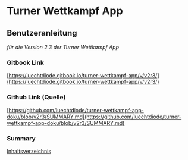 # Turner Wettkampf App

## Benutzeranleitung

_für die Version 2.3 der Turner Wettkampf App_

### Gitbook Link
[https://luechtdiode.gitbook.io/turner-wettkampf-app/v/v2r3/](https://luechtdiode.gitbook.io/turner-wettkampf-app/v/v2r3/)

### Github Link (Quelle)
[https://github.com/luechtdiode/turner-wettkampf-app-doku/blob/v2r3/SUMMARY.md](https://github.com/luechtdiode/turner-wettkampf-app-doku/blob/v2r3/SUMMARY.md)

### Summary

[Inhaltsverzeichnis](SUMMARY.md)